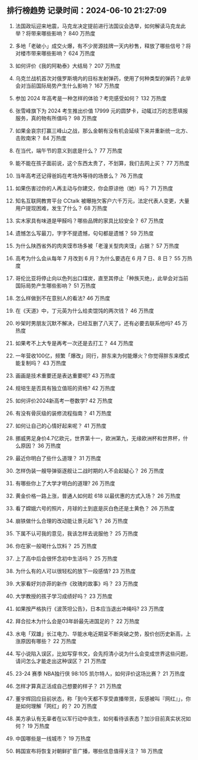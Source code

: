 
## 排行榜趋势 记录时间：2024-06-10 21:27:09
  
  1. 法国政坛迎来地震，马克龙决定提前进行法国议会选举，如何解读马克龙此举？将带来哪些影响？ 840 万热度
    
  2. 多地「老破小」成交火爆，有不少房源挂牌一天内秒售，释放了哪些信号？将对楼市带来哪些影响？ 624 万热度
    
  3. 如何评价《我的阿勒泰》大结局？ 207 万热度
    
  4. 乌克兰战机首次对俄罗斯境内的目标发射弹药，使用了何种类型的弹药？此举会对当前国际局势产生什么影响？ 167 万热度
    
  5. 参加 2024 年高考是一种怎样的体验？考完感受如何？ 132 万热度
    
  6. 张雪峰旗下为 2024 考生推出价值 17999 元的圆梦卡，动辄过万的志愿填报服务，真的物有所值吗？ 98 万热度
    
  7. 如果金哀宗打赢三峰山之战，那么金朝有没有机会延续下来并重新统一北方、击败南宋？ 84 万热度
    
  8. 在当代，端午节的意义到底是什么？ 77 万热度
    
  9. 能不能在孩子面前说，这个东西太贵了，不划算，我们去网上买？ 77 万热度
    
  10. 当年高考还记得爸妈在考场外等待的场景么？ 76 万热度
    
  11. 如果伤害过你的人再主动与你建交，你会原谅他（她）吗？ 71 万热度
    
  12. 知名互联网教育平台 CCtalk 被曝拖欠客户六千万元，法定代表人变更，大量用户提现困难，发生了什么？ 68 万热度
    
  13. 实木家具有味道是甲醛吗？哪些品牌的家具比较安全？ 67 万热度
    
  14. 遗憾怎么写最刀，字字不提遗憾，句句都是遗憾？ 59 万热度
    
  15. 为什么陕西省外的肉夹馍市场多被「老潼关型肉夹馍」占据？ 57 万热度
    
  16. 高考为什么会从每年 7 月改到 6 月？为什么要选在 6 月 7 日、8 日？ 55 万热度
    
  17. 哥伦比亚将停止向以色列出口煤炭，直至其停止「种族灭绝」，此举会对当前国际局势产生哪些影响？ 51 万热度
    
  18. 怎么样做到不在意别人的看法? 46 万热度
    
  19. 在《天道》中，丁元英为什么给卖馄饨的两次钱？ 46 万热度
    
  20. 吵架时男朋友沉默不解决，已经互删了八天了，还有必要去联系他吗? 45 万热度
    
  21. 如果考不上大专是再考一次还是去打工？ 44 万热度
    
  22. 一年营收100亿，频繁「爆改」同行，胖东来为何能爆火？你觉得胖东来模式能复制吗？ 43 万热度
    
  23. 画画是技术重要还是表达重要呢? 43 万热度
    
  24. 规培生是否具有独立值班的资格? 42 万热度
    
  25. 如何评价2024新高考一卷数学? 42 万热度
    
  26. 有没有骨灰级的装修流程指南？ 41 万热度
    
  27. 如何让自己的心情好起来呢？ 41 万热度
    
  28. 挪威男足身价4.7亿欧元，世界第十一，欧洲第九，无缘欧洲杯和世界杯，什么原因？ 36 万热度
    
  29. 最近你明白了些什么道理？ 31 万热度
    
  30. 怎样伪装一艘导弹驱逐舰让二战时期的人不会起疑心？ 26 万热度
    
  31. 有哪些你上了大学才明白的道理? 26 万热度
    
  32. 黄金价格一路上涨，普通人如何趁 618 以最优惠的方式入场？ 26 万热度
    
  33. 看了嫦娥六号的照片，月球的土到底是灰白色还是土黄色？ 26 万热度
    
  34. 崩铁做什么合理的改动能让景元起飞？ 26 万热度
    
  35. 下属不认可我的意见，我该怎样去说服他？ 25 万热度
    
  36. 你在家一般喝什么饮料？ 25 万热度
    
  37. 上了高中后会很怀念初中生活吗？ 25 万热度
    
  38. 为什么有的人可以很轻松的放下一段感情? 23 万热度
    
  39. 大家看好刘亦菲的新作《玫瑰的故事》吗？ 23 万热度
    
  40. 大学教授的孩子学习成绩好吗？ 23 万热度
    
  41. 如果按严格执行《波茨坦公告》，日本应当退出冲绳吗? 23 万热度
    
  42. 拜合拉木为什么会是03年龄最先进国足的？ 22 万热度
    
  43. 水电「双雄」长江电力、华能水电近期呈不断突破之势，股价创历史新高，上涨原因有哪些？ 22 万热度
    
  44. 写小说陷入误区，比如写穿书文，会先捋清小说为什么会变成世界这些问题，请问怎么才能走出这种误区？ 21 万热度
    
  45. 23-24 赛季 NBA独行侠 98:105 凯尔特人，如何评价这场比赛？ 21 万热度
    
  46. 怎样才算真正活成自己想要的样子？ 21 万热度
    
  47. 董宇辉回应目前状态，称「到今天都不享受直播带货，反感被叫『网红』」，你是如何理解「网红」的？ 20 万热度
    
  48. 美方承认有无辜者在以军行动中丧生，如何看待该表态？加沙目前真实状况如何？ 19 万热度
    
  49. 中国哪些是一线城市？ 19 万热度
    
  50. 韩国宣布将恢复对朝鲜扩音广播，哪些信息值得关注？ 18 万热度
    